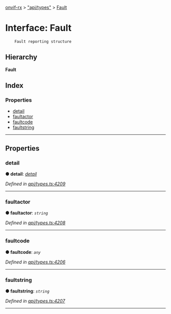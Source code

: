 [onvif-rx](../README.md) > ["api/types"](../modules/_api_types_.md) > [Fault](../interfaces/_api_types_.fault.md)

# Interface: Fault

```
    Fault reporting structure
```

## Hierarchy

**Fault**

## Index

### Properties

* [detail](_api_types_.fault.md#detail)
* [faultactor](_api_types_.fault.md#faultactor)
* [faultcode](_api_types_.fault.md#faultcode)
* [faultstring](_api_types_.fault.md#faultstring)

---

## Properties

<a id="detail"></a>

###  detail

**● detail**: *[detail](_api_types_.detail.md)*

*Defined in [api/types.ts:4209](https://github.com/patrickmichalina/onvif-rx/blob/1596479/src/api/types.ts#L4209)*

___
<a id="faultactor"></a>

###  faultactor

**● faultactor**: *`string`*

*Defined in [api/types.ts:4208](https://github.com/patrickmichalina/onvif-rx/blob/1596479/src/api/types.ts#L4208)*

___
<a id="faultcode"></a>

###  faultcode

**● faultcode**: *`any`*

*Defined in [api/types.ts:4206](https://github.com/patrickmichalina/onvif-rx/blob/1596479/src/api/types.ts#L4206)*

___
<a id="faultstring"></a>

###  faultstring

**● faultstring**: *`string`*

*Defined in [api/types.ts:4207](https://github.com/patrickmichalina/onvif-rx/blob/1596479/src/api/types.ts#L4207)*

___

